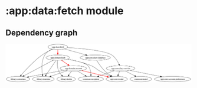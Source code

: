 # :app:data:fetch module
## Dependency graph
![Dependency graph](../../../docs/images/graphs/dep_graph_app_data_fetch.svg)
